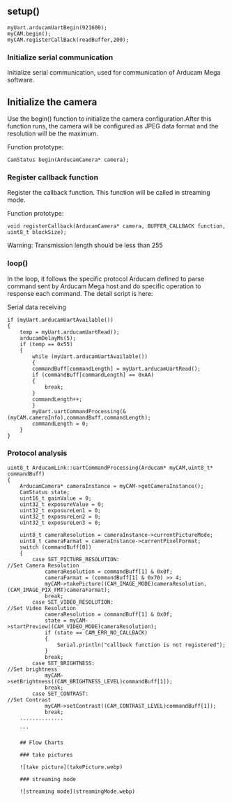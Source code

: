 ## setup()
```
myUart.arducamUartBegin(921600);
myCAM.begin();
myCAM.registerCallBack(readBuffer,200);
```

### Initialize serial communication
Initialize serial communication, used for communication of Arducam Mega software.

## Initialize the camera
Use the begin() function to initialize the camera configuration.After this function runs, the camera will be configured as JPEG data format and the resolution will be the maximum.

Function prototype:

`CamStatus begin(ArducamCamera* camera);`


### Register callback function
Register the callback function. This function will be called in streaming mode.

Function prototype:

`void registerCallback(ArducamCamera* camera, BUFFER_CALLBACK function, uint8_t blockSize);`

Warning:  Transmission length should be less than 255

### loop()
In the loop, it follows the specific protocol Arducam defined to parse command sent by Arducam Mega host and do specific operation to response each command. The detail script is here:

Serial data receiving  
```
if (myUart.arducamUartAvailable())
{
    temp = myUart.arducamUartRead();
    arducamDelayMs(5);
    if (temp == 0x55)
    {
        while (myUart.arducamUartAvailable())
        {
        commandBuff[commandLength] = myUart.arducamUartRead();
        if (commandBuff[commandLength] == 0xAA)
        {
            break;
        }
        commandLength++;
        }
        myUart.uartCommandProcessing(&(myCAM.cameraInfo),commandBuff,commandLength);
        commandLength = 0;
    }
}
```

### Protocol analysis

```
uint8_t ArducamLink::uartCommandProcessing(Arducam* myCAM,uint8_t* commandBuff)
{
    ArducamCamera* cameraInstance = myCAM->getCameraInstance();
    CamStatus state;
    uint16_t gainValue = 0;
    uint32_t exposureValue = 0;
    uint32_t exposureLen1 = 0;
    uint32_t exposureLen2 = 0;
    uint32_t exposureLen3 = 0;

    uint8_t cameraResolution = cameraInstance->currentPictureMode;
    uint8_t cameraFarmat = cameraInstance->currentPixelFormat;
    switch (commandBuff[0])
    {
        case SET_PICTURE_RESOLUTION:                                                                          //Set Camera Resolution
            cameraResolution = commandBuff[1] & 0x0f;
            cameraFarmat = (commandBuff[1] & 0x70) >> 4;
            myCAM->takePicture((CAM_IMAGE_MODE)cameraResolution,(CAM_IMAGE_PIX_FMT)cameraFarmat);
            break;
        case SET_VIDEO_RESOLUTION:                                                                            //Set Video Resolution
            cameraResolution = commandBuff[1] & 0x0f;
            state = myCAM->startPreview((CAM_VIDEO_MODE)cameraResolution);
            if (state == CAM_ERR_NO_CALLBACK)
            {
                Serial.println("callback function is not registered");
            }
            break;
        case SET_BRIGHTNESS:                                                                                  //Set brightness
            myCAM->setBrightness((CAM_BRIGHTNESS_LEVEL)commandBuff[1]);
            break;
        case SET_CONTRAST:                                                                                    //Set Contrast
            myCAM->setContrast((CAM_CONTRAST_LEVEL)commandBuff[1]);
            break;
    ..............

    ```

    ## Flow Charts

    ### take pictures

    ![take picture](takePicture.webp)

    ### streaming mode

    ![streaming mode](streamingMode.webp)